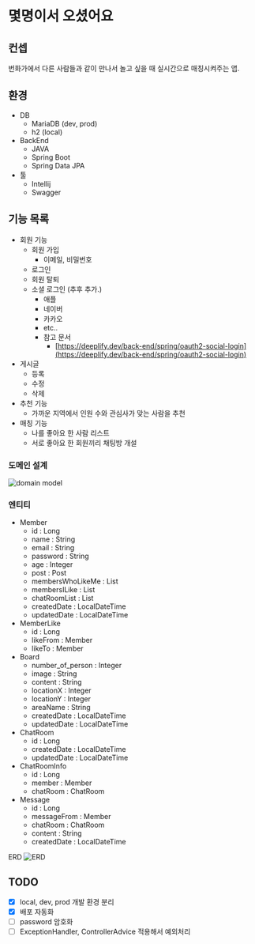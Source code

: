 # 몇명이서 오셨어요

## 컨셉

번화가에서 다른 사람들과 같이 만나서 놀고 싶을 때 실시간으로 매칭시켜주는 앱.

## 환경

- DB
    - MariaDB (dev, prod)
    - h2 (local)
- BackEnd
    - JAVA
    - Spring Boot
    - Spring Data JPA
- 툴
    - Intellij
    - Swagger

## 기능 목록

- 회원 기능
    - 회원 가입
        - 이메일, 비밀번호
    - 로그인
    - 회원 탈퇴
    - 소셜 로그인 (추후 추가.)
        - 애플
        - 네이버
        - 카카오
        - etc..
        - 참고 문서
            - [https://deeplify.dev/back-end/spring/oauth2-social-login](https://deeplify.dev/back-end/spring/oauth2-social-login)
- 게시글
    - 등록
    - 수정
    - 삭제
- 추천 기능
    - 가까운 지역에서 인원 수와 관심사가 맞는 사람을 추천
- 매칭 기능
    - 나를 좋아요 한 사람 리스트
    - 서로 좋아요 한 회원끼리 채팅방 개설

### 도메인 설계

![domain model](https://i.ibb.co/18yfdLR/Screenshot-2022-12-29-at-3-52-06-PM.png)

### 엔티티

- Member
    - id : Long
    - name : String
    - email : String
    - password : String
    - age : Integer
    - post : Post
    - membersWhoLikeMe : List<Member>
    - membersILike : List<Member>
    - chatRoomList : List<ChatRoom>
    - createdDate : LocalDateTime
    - updatedDate : LocalDateTime
- MemberLike
    - id : Long
    - likeFrom : Member
    - likeTo : Member
- Board
    - number_of_person : Integer
    - image : String
    - content : String
    - locationX : Integer
    - locationY : Integer
    - areaName : String
    - createdDate : LocalDateTime
    - updatedDate : LocalDateTime
- ChatRoom
    - id : Long
    - createdDate : LocalDateTime
    - updatedDate : LocalDateTime
- ChatRoomInfo
    - id : Long
    - member : Member
    - chatRoom : ChatRoom
- Message
    - id : Long
    - messageFrom : Member
    - chatRoom : ChatRoom
    - content : String
    - createdDate : LocalDateTime

ERD
![ERD](https://i.ibb.co/LYJhNrD/Screenshot-2022-12-29-at-3-43-39-PM.png)

## TODO

- [x] local, dev, prod 개발 환경 분리
- [x] 배포 자동화
- [ ] password 암호화
- [ ] ExceptionHandler, ControllerAdvice 적용해서 예외처리